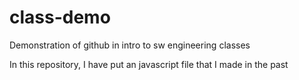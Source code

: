# class-demo
Demonstration of github in intro to sw engineering classes

In this repository, I have put an javascript file that I made in the past
